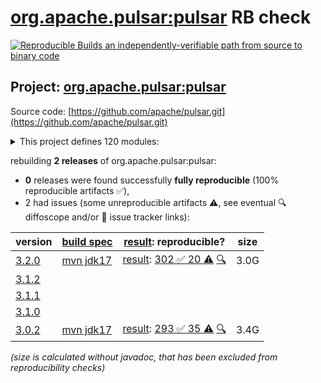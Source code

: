 [org.apache.pulsar:pulsar](https://central.sonatype.com/artifact/org.apache.pulsar/pulsar/versions) RB check
=======

[![Reproducible Builds](https://reproducible-builds.org/images/logos/rb.svg) an independently-verifiable path from source to binary code](https://reproducible-builds.org/)

## Project: [org.apache.pulsar:pulsar](https://central.sonatype.com/artifact/org.apache.pulsar/pulsar/versions)

Source code: [https://github.com/apache/pulsar.git](https://github.com/apache/pulsar.git)

<details><summary>This project defines 120 modules:</summary>

* [org.apache.pulsar.tests:integration](https://central.sonatype.com/artifact/org.apache.pulsar.tests/integration/3.2.0)
* [org.apache.pulsar:bouncy-castle-bc](https://central.sonatype.com/artifact/org.apache.pulsar/bouncy-castle-bc/3.2.0)
* [org.apache.pulsar:bouncy-castle-bcfips](https://central.sonatype.com/artifact/org.apache.pulsar/bouncy-castle-bcfips/3.2.0)
* [org.apache.pulsar:bouncy-castle-parent](https://central.sonatype.com/artifact/org.apache.pulsar/bouncy-castle-parent/3.2.0)
* [org.apache.pulsar:buildtools](https://central.sonatype.com/artifact/org.apache.pulsar/buildtools/3.2.0)
* [org.apache.pulsar:distribution](https://central.sonatype.com/artifact/org.apache.pulsar/distribution/3.2.0)
* [org.apache.pulsar:docker-images](https://central.sonatype.com/artifact/org.apache.pulsar/docker-images/3.2.0)
* [org.apache.pulsar:jclouds-shaded](https://central.sonatype.com/artifact/org.apache.pulsar/jclouds-shaded/3.2.0)
* [org.apache.pulsar:managed-ledger](https://central.sonatype.com/artifact/org.apache.pulsar/managed-ledger/3.2.0)
* [org.apache.pulsar:pulsar](https://central.sonatype.com/artifact/org.apache.pulsar/pulsar/3.2.0)
* [org.apache.pulsar:pulsar-all-docker-image](https://central.sonatype.com/artifact/org.apache.pulsar/pulsar-all-docker-image/3.2.0)
* [org.apache.pulsar:pulsar-bom](https://central.sonatype.com/artifact/org.apache.pulsar/pulsar-bom/3.2.0)
* [org.apache.pulsar:pulsar-broker](https://central.sonatype.com/artifact/org.apache.pulsar/pulsar-broker/3.2.0)
* [org.apache.pulsar:pulsar-broker-auth-athenz](https://central.sonatype.com/artifact/org.apache.pulsar/pulsar-broker-auth-athenz/3.2.0)
* [org.apache.pulsar:pulsar-broker-auth-oidc](https://central.sonatype.com/artifact/org.apache.pulsar/pulsar-broker-auth-oidc/3.2.0)
* [org.apache.pulsar:pulsar-broker-auth-sasl](https://central.sonatype.com/artifact/org.apache.pulsar/pulsar-broker-auth-sasl/3.2.0)
* [org.apache.pulsar:pulsar-broker-common](https://central.sonatype.com/artifact/org.apache.pulsar/pulsar-broker-common/3.2.0)
* [org.apache.pulsar:pulsar-cli-utils](https://central.sonatype.com/artifact/org.apache.pulsar/pulsar-cli-utils/3.2.0)
* [org.apache.pulsar:pulsar-client](https://central.sonatype.com/artifact/org.apache.pulsar/pulsar-client/3.2.0)
* [org.apache.pulsar:pulsar-client-1x](https://central.sonatype.com/artifact/org.apache.pulsar/pulsar-client-1x/3.2.0)
* [org.apache.pulsar:pulsar-client-1x-base](https://central.sonatype.com/artifact/org.apache.pulsar/pulsar-client-1x-base/3.2.0)
* [org.apache.pulsar:pulsar-client-2x-shaded](https://central.sonatype.com/artifact/org.apache.pulsar/pulsar-client-2x-shaded/3.2.0)
* [org.apache.pulsar:pulsar-client-admin](https://central.sonatype.com/artifact/org.apache.pulsar/pulsar-client-admin/3.2.0)
* [org.apache.pulsar:pulsar-client-admin-api](https://central.sonatype.com/artifact/org.apache.pulsar/pulsar-client-admin-api/3.2.0)
* [org.apache.pulsar:pulsar-client-admin-original](https://central.sonatype.com/artifact/org.apache.pulsar/pulsar-client-admin-original/3.2.0)
* [org.apache.pulsar:pulsar-client-all](https://central.sonatype.com/artifact/org.apache.pulsar/pulsar-client-all/3.2.0)
* [org.apache.pulsar:pulsar-client-api](https://central.sonatype.com/artifact/org.apache.pulsar/pulsar-client-api/3.2.0)
* [org.apache.pulsar:pulsar-client-auth-athenz](https://central.sonatype.com/artifact/org.apache.pulsar/pulsar-client-auth-athenz/3.2.0)
* [org.apache.pulsar:pulsar-client-auth-sasl](https://central.sonatype.com/artifact/org.apache.pulsar/pulsar-client-auth-sasl/3.2.0)
* [org.apache.pulsar:pulsar-client-messagecrypto-bc](https://central.sonatype.com/artifact/org.apache.pulsar/pulsar-client-messagecrypto-bc/3.2.0)
* [org.apache.pulsar:pulsar-client-original](https://central.sonatype.com/artifact/org.apache.pulsar/pulsar-client-original/3.2.0)
* [org.apache.pulsar:pulsar-client-tools](https://central.sonatype.com/artifact/org.apache.pulsar/pulsar-client-tools/3.2.0)
* [org.apache.pulsar:pulsar-client-tools-api](https://central.sonatype.com/artifact/org.apache.pulsar/pulsar-client-tools-api/3.2.0)
* [org.apache.pulsar:pulsar-common](https://central.sonatype.com/artifact/org.apache.pulsar/pulsar-common/3.2.0)
* [org.apache.pulsar:pulsar-config-validation](https://central.sonatype.com/artifact/org.apache.pulsar/pulsar-config-validation/3.2.0)
* [org.apache.pulsar:pulsar-docker-image](https://central.sonatype.com/artifact/org.apache.pulsar/pulsar-docker-image/3.2.0)
* [org.apache.pulsar:pulsar-docs-tools](https://central.sonatype.com/artifact/org.apache.pulsar/pulsar-docs-tools/3.2.0)
* [org.apache.pulsar:pulsar-functions](https://central.sonatype.com/artifact/org.apache.pulsar/pulsar-functions/3.2.0)
* [org.apache.pulsar:pulsar-functions-api](https://central.sonatype.com/artifact/org.apache.pulsar/pulsar-functions-api/3.2.0)
* [org.apache.pulsar:pulsar-functions-api-examples](https://central.sonatype.com/artifact/org.apache.pulsar/pulsar-functions-api-examples/3.2.0)
* [org.apache.pulsar:pulsar-functions-api-examples-builtin](https://central.sonatype.com/artifact/org.apache.pulsar/pulsar-functions-api-examples-builtin/3.2.0)
* [org.apache.pulsar:pulsar-functions-instance](https://central.sonatype.com/artifact/org.apache.pulsar/pulsar-functions-instance/3.2.0)
* [org.apache.pulsar:pulsar-functions-local-runner](https://central.sonatype.com/artifact/org.apache.pulsar/pulsar-functions-local-runner/3.2.0)
* [org.apache.pulsar:pulsar-functions-local-runner-original](https://central.sonatype.com/artifact/org.apache.pulsar/pulsar-functions-local-runner-original/3.2.0)
* [org.apache.pulsar:pulsar-functions-proto](https://central.sonatype.com/artifact/org.apache.pulsar/pulsar-functions-proto/3.2.0)
* [org.apache.pulsar:pulsar-functions-runtime](https://central.sonatype.com/artifact/org.apache.pulsar/pulsar-functions-runtime/3.2.0)
* [org.apache.pulsar:pulsar-functions-runtime-all](https://central.sonatype.com/artifact/org.apache.pulsar/pulsar-functions-runtime-all/3.2.0)
* [org.apache.pulsar:pulsar-functions-secrets](https://central.sonatype.com/artifact/org.apache.pulsar/pulsar-functions-secrets/3.2.0)
* [org.apache.pulsar:pulsar-functions-utils](https://central.sonatype.com/artifact/org.apache.pulsar/pulsar-functions-utils/3.2.0)
* [org.apache.pulsar:pulsar-functions-worker](https://central.sonatype.com/artifact/org.apache.pulsar/pulsar-functions-worker/3.2.0)
* [org.apache.pulsar:pulsar-io](https://central.sonatype.com/artifact/org.apache.pulsar/pulsar-io/3.2.0)
* [org.apache.pulsar:pulsar-io-aerospike](https://central.sonatype.com/artifact/org.apache.pulsar/pulsar-io-aerospike/3.2.0)
* [org.apache.pulsar:pulsar-io-alluxio](https://central.sonatype.com/artifact/org.apache.pulsar/pulsar-io-alluxio/3.2.0)
* [org.apache.pulsar:pulsar-io-aws](https://central.sonatype.com/artifact/org.apache.pulsar/pulsar-io-aws/3.2.0)
* [org.apache.pulsar:pulsar-io-batch-data-generator](https://central.sonatype.com/artifact/org.apache.pulsar/pulsar-io-batch-data-generator/3.2.0)
* [org.apache.pulsar:pulsar-io-batch-discovery-triggerers](https://central.sonatype.com/artifact/org.apache.pulsar/pulsar-io-batch-discovery-triggerers/3.2.0)
* [org.apache.pulsar:pulsar-io-canal](https://central.sonatype.com/artifact/org.apache.pulsar/pulsar-io-canal/3.2.0)
* [org.apache.pulsar:pulsar-io-cassandra](https://central.sonatype.com/artifact/org.apache.pulsar/pulsar-io-cassandra/3.2.0)
* [org.apache.pulsar:pulsar-io-common](https://central.sonatype.com/artifact/org.apache.pulsar/pulsar-io-common/3.2.0)
* [org.apache.pulsar:pulsar-io-core](https://central.sonatype.com/artifact/org.apache.pulsar/pulsar-io-core/3.2.0)
* [org.apache.pulsar:pulsar-io-data-generator](https://central.sonatype.com/artifact/org.apache.pulsar/pulsar-io-data-generator/3.2.0)
* [org.apache.pulsar:pulsar-io-debezium](https://central.sonatype.com/artifact/org.apache.pulsar/pulsar-io-debezium/3.2.0)
* [org.apache.pulsar:pulsar-io-debezium-core](https://central.sonatype.com/artifact/org.apache.pulsar/pulsar-io-debezium-core/3.2.0)
* [org.apache.pulsar:pulsar-io-debezium-mongodb](https://central.sonatype.com/artifact/org.apache.pulsar/pulsar-io-debezium-mongodb/3.2.0)
* [org.apache.pulsar:pulsar-io-debezium-mssql](https://central.sonatype.com/artifact/org.apache.pulsar/pulsar-io-debezium-mssql/3.2.0)
* [org.apache.pulsar:pulsar-io-debezium-mysql](https://central.sonatype.com/artifact/org.apache.pulsar/pulsar-io-debezium-mysql/3.2.0)
* [org.apache.pulsar:pulsar-io-debezium-oracle](https://central.sonatype.com/artifact/org.apache.pulsar/pulsar-io-debezium-oracle/3.2.0)
* [org.apache.pulsar:pulsar-io-debezium-postgres](https://central.sonatype.com/artifact/org.apache.pulsar/pulsar-io-debezium-postgres/3.2.0)
* [org.apache.pulsar:pulsar-io-distribution](https://central.sonatype.com/artifact/org.apache.pulsar/pulsar-io-distribution/3.2.0)
* [org.apache.pulsar:pulsar-io-docs](https://central.sonatype.com/artifact/org.apache.pulsar/pulsar-io-docs/3.2.0)
* [org.apache.pulsar:pulsar-io-dynamodb](https://central.sonatype.com/artifact/org.apache.pulsar/pulsar-io-dynamodb/3.2.0)
* [org.apache.pulsar:pulsar-io-elastic-search](https://central.sonatype.com/artifact/org.apache.pulsar/pulsar-io-elastic-search/3.2.0)
* [org.apache.pulsar:pulsar-io-file](https://central.sonatype.com/artifact/org.apache.pulsar/pulsar-io-file/3.2.0)
* [org.apache.pulsar:pulsar-io-flume](https://central.sonatype.com/artifact/org.apache.pulsar/pulsar-io-flume/3.2.0)
* [org.apache.pulsar:pulsar-io-hbase](https://central.sonatype.com/artifact/org.apache.pulsar/pulsar-io-hbase/3.2.0)
* [org.apache.pulsar:pulsar-io-hdfs2](https://central.sonatype.com/artifact/org.apache.pulsar/pulsar-io-hdfs2/3.2.0)
* [org.apache.pulsar:pulsar-io-hdfs3](https://central.sonatype.com/artifact/org.apache.pulsar/pulsar-io-hdfs3/3.2.0)
* [org.apache.pulsar:pulsar-io-http](https://central.sonatype.com/artifact/org.apache.pulsar/pulsar-io-http/3.2.0)
* [org.apache.pulsar:pulsar-io-influxdb](https://central.sonatype.com/artifact/org.apache.pulsar/pulsar-io-influxdb/3.2.0)
* [org.apache.pulsar:pulsar-io-jdbc](https://central.sonatype.com/artifact/org.apache.pulsar/pulsar-io-jdbc/3.2.0)
* [org.apache.pulsar:pulsar-io-jdbc-clickhouse](https://central.sonatype.com/artifact/org.apache.pulsar/pulsar-io-jdbc-clickhouse/3.2.0)
* [org.apache.pulsar:pulsar-io-jdbc-core](https://central.sonatype.com/artifact/org.apache.pulsar/pulsar-io-jdbc-core/3.2.0)
* [org.apache.pulsar:pulsar-io-jdbc-mariadb](https://central.sonatype.com/artifact/org.apache.pulsar/pulsar-io-jdbc-mariadb/3.2.0)
* [org.apache.pulsar:pulsar-io-jdbc-openmldb](https://central.sonatype.com/artifact/org.apache.pulsar/pulsar-io-jdbc-openmldb/3.2.0)
* [org.apache.pulsar:pulsar-io-jdbc-postgres](https://central.sonatype.com/artifact/org.apache.pulsar/pulsar-io-jdbc-postgres/3.2.0)
* [org.apache.pulsar:pulsar-io-jdbc-sqlite](https://central.sonatype.com/artifact/org.apache.pulsar/pulsar-io-jdbc-sqlite/3.2.0)
* [org.apache.pulsar:pulsar-io-kafka](https://central.sonatype.com/artifact/org.apache.pulsar/pulsar-io-kafka/3.2.0)
* [org.apache.pulsar:pulsar-io-kafka-connect-adaptor](https://central.sonatype.com/artifact/org.apache.pulsar/pulsar-io-kafka-connect-adaptor/3.2.0)
* [org.apache.pulsar:pulsar-io-kafka-connect-adaptor-nar](https://central.sonatype.com/artifact/org.apache.pulsar/pulsar-io-kafka-connect-adaptor-nar/3.2.0)
* [org.apache.pulsar:pulsar-io-kinesis](https://central.sonatype.com/artifact/org.apache.pulsar/pulsar-io-kinesis/3.2.0)
* [org.apache.pulsar:pulsar-io-mongo](https://central.sonatype.com/artifact/org.apache.pulsar/pulsar-io-mongo/3.2.0)
* [org.apache.pulsar:pulsar-io-netty](https://central.sonatype.com/artifact/org.apache.pulsar/pulsar-io-netty/3.2.0)
* [org.apache.pulsar:pulsar-io-nsq](https://central.sonatype.com/artifact/org.apache.pulsar/pulsar-io-nsq/3.2.0)
* [org.apache.pulsar:pulsar-io-rabbitmq](https://central.sonatype.com/artifact/org.apache.pulsar/pulsar-io-rabbitmq/3.2.0)
* [org.apache.pulsar:pulsar-io-redis](https://central.sonatype.com/artifact/org.apache.pulsar/pulsar-io-redis/3.2.0)
* [org.apache.pulsar:pulsar-io-solr](https://central.sonatype.com/artifact/org.apache.pulsar/pulsar-io-solr/3.2.0)
* [org.apache.pulsar:pulsar-io-twitter](https://central.sonatype.com/artifact/org.apache.pulsar/pulsar-io-twitter/3.2.0)
* [org.apache.pulsar:pulsar-metadata](https://central.sonatype.com/artifact/org.apache.pulsar/pulsar-metadata/3.2.0)
* [org.apache.pulsar:pulsar-offloader-distribution](https://central.sonatype.com/artifact/org.apache.pulsar/pulsar-offloader-distribution/3.2.0)
* [org.apache.pulsar:pulsar-package-bookkeeper-storage](https://central.sonatype.com/artifact/org.apache.pulsar/pulsar-package-bookkeeper-storage/3.2.0)
* [org.apache.pulsar:pulsar-package-core](https://central.sonatype.com/artifact/org.apache.pulsar/pulsar-package-core/3.2.0)
* [org.apache.pulsar:pulsar-package-filesystem-storage](https://central.sonatype.com/artifact/org.apache.pulsar/pulsar-package-filesystem-storage/3.2.0)
* [org.apache.pulsar:pulsar-package-management](https://central.sonatype.com/artifact/org.apache.pulsar/pulsar-package-management/3.2.0)
* [org.apache.pulsar:pulsar-presto-connector](https://central.sonatype.com/artifact/org.apache.pulsar/pulsar-presto-connector/3.2.0)
* [org.apache.pulsar:pulsar-presto-connector-original](https://central.sonatype.com/artifact/org.apache.pulsar/pulsar-presto-connector-original/3.2.0)
* [org.apache.pulsar:pulsar-presto-distribution](https://central.sonatype.com/artifact/org.apache.pulsar/pulsar-presto-distribution/3.2.0)
* [org.apache.pulsar:pulsar-proxy](https://central.sonatype.com/artifact/org.apache.pulsar/pulsar-proxy/3.2.0)
* [org.apache.pulsar:pulsar-server-distribution](https://central.sonatype.com/artifact/org.apache.pulsar/pulsar-server-distribution/3.2.0)
* [org.apache.pulsar:pulsar-shell-distribution](https://central.sonatype.com/artifact/org.apache.pulsar/pulsar-shell-distribution/3.2.0)
* [org.apache.pulsar:pulsar-sql](https://central.sonatype.com/artifact/org.apache.pulsar/pulsar-sql/3.2.0)
* [org.apache.pulsar:pulsar-testclient](https://central.sonatype.com/artifact/org.apache.pulsar/pulsar-testclient/3.2.0)
* [org.apache.pulsar:pulsar-transaction-common](https://central.sonatype.com/artifact/org.apache.pulsar/pulsar-transaction-common/3.2.0)
* [org.apache.pulsar:pulsar-transaction-coordinator](https://central.sonatype.com/artifact/org.apache.pulsar/pulsar-transaction-coordinator/3.2.0)
* [org.apache.pulsar:pulsar-transaction-parent](https://central.sonatype.com/artifact/org.apache.pulsar/pulsar-transaction-parent/3.2.0)
* [org.apache.pulsar:pulsar-websocket](https://central.sonatype.com/artifact/org.apache.pulsar/pulsar-websocket/3.2.0)
* [org.apache.pulsar:structured-event-log](https://central.sonatype.com/artifact/org.apache.pulsar/structured-event-log/3.2.0)
* [org.apache.pulsar:testmocks](https://central.sonatype.com/artifact/org.apache.pulsar/testmocks/3.2.0)
* [org.apache.pulsar:tiered-storage-file-system](https://central.sonatype.com/artifact/org.apache.pulsar/tiered-storage-file-system/3.2.0)
* [org.apache.pulsar:tiered-storage-jcloud](https://central.sonatype.com/artifact/org.apache.pulsar/tiered-storage-jcloud/3.2.0)
* [org.apache.pulsar:tiered-storage-parent](https://central.sonatype.com/artifact/org.apache.pulsar/tiered-storage-parent/3.2.0)
</details>

rebuilding **2 releases** of org.apache.pulsar:pulsar:
- **0** releases were found successfully **fully reproducible** (100% reproducible artifacts :white_check_mark:),
- 2 had issues (some unreproducible artifacts :warning:, see eventual :mag: diffoscope and/or :memo: issue tracker links):

| version | [build spec](/BUILDSPEC.md) | [result](https://reproducible-builds.org/docs/jvm/): reproducible? | size |
| -- | --------- | ------ | -- |
| [3.2.0](https://central.sonatype.com/artifact/org.apache.pulsar/pulsar/3.2.0/pom) | [mvn jdk17](pulsar-3.2.0.buildspec) | [result](pulsar-3.2.0.buildinfo): [302 :white_check_mark:  20 :warning:](pulsar-3.2.0.buildcompare) [:mag:](pulsar-3.2.0.diffoscope) | 3.0G |
| [3.1.2](https://central.sonatype.com/artifact/org.apache.pulsar/pulsar/3.1.2/pom) | | | |
| [3.1.1](https://central.sonatype.com/artifact/org.apache.pulsar/pulsar/3.1.1/pom) | | | |
| [3.1.0](https://central.sonatype.com/artifact/org.apache.pulsar/pulsar/3.1.0/pom) | | | |
| [3.0.2](https://central.sonatype.com/artifact/org.apache.pulsar/pulsar/3.0.2/pom) | [mvn jdk17](pulsar-3.0.2.buildspec) | [result](pulsar-3.0.2.buildinfo): [293 :white_check_mark:  35 :warning:](pulsar-3.0.2.buildcompare) [:mag:](pulsar-3.0.2.diffoscope) | 3.4G |

<i>(size is calculated without javadoc, that has been excluded from reproducibility checks)</i>
